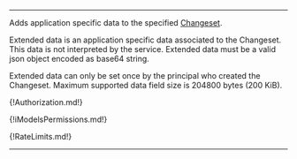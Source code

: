 ---

Adds application specific data to the specified [Changeset](https://www.itwinjs.org/learning/glossary/#changeset).

Extended data is an application specific data associated to the Changeset. This data is not interpreted by the service. Extended data must be a valid json object encoded as base64 string.

Extended data can only be set once by the principal who created the Changeset. Maximum supported data field size is 204800 bytes (200 KiB).

{!Authorization.md!}

{!iModelsPermissions.md!}

{!RateLimits.md!}

---